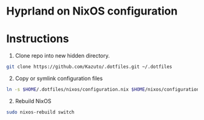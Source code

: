 # Hyprland on NixOS configuration

# Instructions
1. Clone repo into new hidden directory.
```zsh
git clone https://github.com/Kazuto/.dotfiles.git ~/.dotfiles
```

2. Copy or symlink configuration files
```zsh
ln -s $HOME/.dotfiles/nixos/configuration.nix $HOME/nixos/configuration.nix
```

2. Rebuild NixOS
```zsh
sudo nixos-rebuild switch
```
